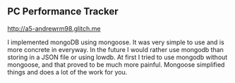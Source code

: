 ## PC Performance Tracker

http://a5-andrewrm98.glitch.me

I implemented mongoDB using mongoose. It was very simple to use and is more concrete in everyway. In the future I would rather use mongodb than storing in a JSON file or using lowdb. At first I tried to use mongodb without mongoose, and that proved to be much more painful. Mongoose simplified things and does a lot of the work for you.